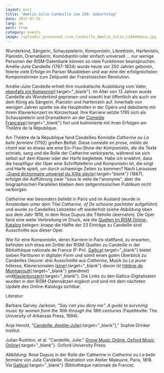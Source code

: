 ```yaml
---
layout: post
title: "Amélie-Julie Candeille zum 250. Geburtstag"
date: 2017-07-31
lang: de
post: true
category: events
image: /uploads/_processed_/csm_Candeille_Amelie_Julie_c19849bdce.jpg
---
```



Wunderkind, Sängerin, Schauspielerin, Komponistin, Librettistin, Harfenistin, Pianistin, Dramatikerin, Komödiantin oder einfach universell ... nur wenige Personen der RISM-Datenbank können so viele Funktionen beanspruchen. Amélie-Julie Candeille (1767-1834) wurde heute vor 250 Jahren geboren, feierte viele Erfolge im Pariser Musikleben und war eine der erfolgreichsten Komponistinnen zum Zeitpunkt der Französischen Revolution.

Amélie-Julie Candeille erhielt ihre musikalische Ausbildung vom Vater, [ebenfalls ein Komponist](https://opac.rism.info/search?View=rism&author=Candeille+Pierre+Joseph&Language=en){:target="_blank"}. Im Alter von 13 Jahren wurde Candeille als Wunderkind gepriesen und sowohl trat öffentlich als auch vor dem König als Sängerin, Pianistin und Harfenistin auf. Innerhalb von wenigen Jahren spielte sie die Hauptrollen in der Opéra und debütierte mit ihrem Klavierkonzert im Konzertsaal. Ihre Karriere setzte 1785 sich als Schauspielerin und Dramatikerin an der [Comédie Française](https://www.comedie-francaise.fr/fr/artiste/julie-candeille){:target="_blank"} fort und kulminierte mit ihren Erfolgen am Théâtre de la République.

Am Théâtre de la République fand Candeilles Komödie _Catherine ou La belle fermière_ (1792) großen Beifall. Diese _comédie en prose, mêlée de chant_ war so etwas wie eine Ein-Frau-Show der Komponistin, die die Texte schrieb, sang und die Rolle der Catherine verkörperte, während sie sich selbst auf dem Klavier oder der Harfe begleitete. Habe ich erwähnt, dass die hauptfigur der Oper eine Schriftstellerin und Komponistin ist, die singt und Harfe spielt, um durch schweirige Zeiten zu kommen? Nach Larousses _[Grand dictionnaire universel du XIXe siècle](http://gallica.bnf.fr/ark:/12148/bpt6k507258/f258.image){:target="_blank"}_ (1867), erfolgte die Aufführung zwar "sous le veile de l'anonyme", aber die biographischen Parallelen blieben dem zeitgenössischen Publikum nicht verborgen.

_Catherine_ war besonders beliebt in Paris und im Ausland (wurde in Amsterdam unter dem Titel _Catherine, of De schoone pachtster_ aufgeführt) und wurde zu Candeilles Lebzeiten oft wiederholt (siehe Abbildung oben aus dem Jahr 1818, in dem Rose Dupuis die Titelrolle übernahm). Die Oper fand eine weite Verbreitung im Druck, wie die [Quellen im RISM Online-Katalog](https://opac.rism.info/search?View=rism&author=Am%C3%A9lie+Julie+Candeille "external-link-new-window") belegen: knapp die Hälfte der 23 Einträge zu Candeille sind Ausschnitte aus dieser Oper.

Wie für eine Komponistin, deren Karriere in Paris stattfand, zu erwarten, befinden sich etwa ein Drittel der RISM-Quellen zu Candeille in der Bibliothèque nationale de France (F-Pn). [Gallica](http://gallica.bnf.fr/){:target="_blank"} bietet sieben Partituren in digitaler Form und somit einen guten Überblick zu Candeilles Oeuvre: drei Ausschnitte aus _Catherine_, Musik zu _La jeune hôtesse_, Klaviersonaten ([eine](http://gallica.bnf.fr/ark:/12148/btv1b9078684g){:target="_blank"} davon ist [Hélène de Montgeroult](http://www.rism.info/en/home/newsdetails/article/2/helene-antoinette-marie-de-montgeroult-1764-1836.html){:target="_blank"} gewidmet) und[Klavierkonzert](http://gallica.bnf.fr/ark:/12148/btv1b9057901c){:target="_blank"}. Die Links zu den Gallica-Digitalisaten wurden in den RISM-Datensätzen ergänzt und sind mit dem nächsten Update des Online-Katalogs sichtbar.



Literatur:

Barbara Garvey Jackson, _"Say can you deny me". A guide to surviving music by women from the 16th through the 18th centuries_ (Fayetteville: The University of Arkansas Press, 1994).

Anja Herold, "[Candeille, Amélie-Julie](http://www.sophie-drinker-institut.de/cms/index.php/candeille-amelie-julie){:target="_blank"}," Sophie Drinker Institut.

Julian Rushton, et al. "Candeille, Julie." [Grove Music Online. Oxford Music Online](http://www.oxfordmusiconline.com/subscriber/article/grove/music/04725){:target="_blank"}. Oxford University Press.



_Abbildung_: Rose Dupuis in der Rolle der Catherine in _Catherine ou La belle fermière_ von Julie Candeille. Illustration von Atelier Maleuvre, Paris, 1818. Via [Gallica](http://gallica.bnf.fr/ark:/12148/btv1b6400634h/f1.item){:target="_blank"} (Bibliothèque nationale de France).



<script type="text/javascript">var switchTo5x=true;</script><script type="text/javascript" src="http://w.sharethis.com/button/buttons.js"></script><script type="text/javascript">stLight.options({publisher: "9b601438-1ce1-49d8-bfd7-9cff5df54c17", doNotHash: false, doNotCopy: false, hashAddressBar: false});</script>